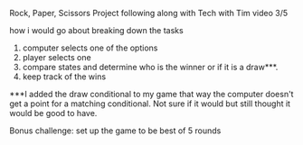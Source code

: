 Rock, Paper, Scissors Project following along with Tech with Tim video 3/5

how i would go about breaking down the tasks
1. computer selects one of the options
2. player selects one
3. compare states and determine who is the winner or if it is a draw***.
4. keep track of the wins

***I added the draw conditional to my game that way the computer doesn't get a point for a matching conditional.  Not sure if it would but still thought it would be good to have.

Bonus challenge:
  set up the game to be best of 5 rounds